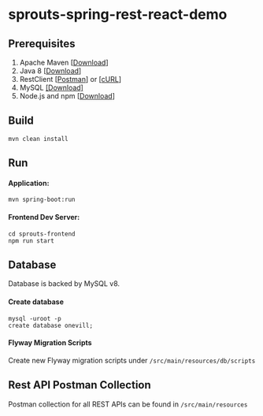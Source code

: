 # sprouts-spring-rest-react-demo

## Prerequisites

 1.  Apache Maven [[Download](https://maven.apache.org/download.cgi)]
 2.  Java 8 [[Download](https://www.oracle.com/technetwork/java/javase/downloads/jdk8-downloads-2133151.html)]
 3.  RestClient [[Postman](https://www.getpostman.com/apps)] or [[cURL]()]
 4.  MySQL [[Download]](https://www.mysql.com/downloads/)
 5.  Node.js and npm [[Download](https://nodejs.org/en/download/)]  

## Build

`mvn clean install`

## Run 
#### Application:

`mvn spring-boot:run`

#### Frontend Dev Server:

```
cd sprouts-frontend 
npm run start
```

## Database

Database is backed by MySQL v8.

#### Create database

```
mysql -uroot -p
create database onevill;
```

#### Flyway Migration Scripts

Create new Flyway migration scripts under `/src/main/resources/db/scripts` 

## Rest API Postman Collection

Postman collection for all REST APIs can be found in `/src/main/resources`  